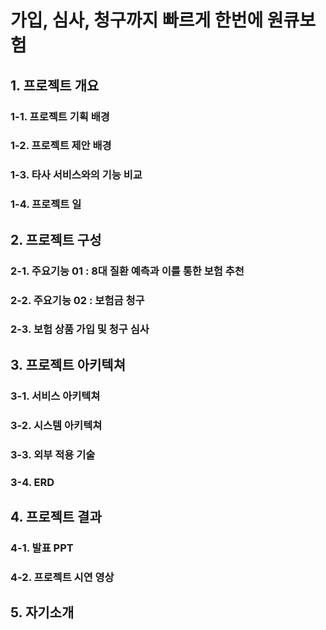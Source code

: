 # 가입, 심사, 청구까지 빠르게 한번에 원큐보험

## 1. 프로젝트 개요
### 1-1. 프로젝트 기획 배경
### 1-2. 프로젝트 제안 배경
### 1-3. 타사 서비스와의 기능 비교
### 1-4. 프로젝트 일

## 2. 프로젝트 구성
### 2-1. 주요기능 01 : 8대 질환 예측과 이를 통한 보험 추천
### 2-2. 주요기능 02 : 보험금 청구
### 2-3. 보험 상품 가입 및 청구 심사

## 3. 프로젝트 아키텍쳐
### 3-1. 서비스 아키텍쳐
### 3-2. 시스템 아키텍쳐
### 3-3. 외부 적용 기술
### 3-4. ERD

## 4. 프로젝트 결과
### 4-1. 발표 PPT
### 4-2. 프로젝트 시연 영상

## 5. 자기소개 

